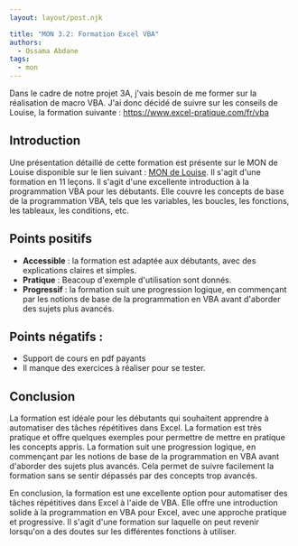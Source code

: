 ```yaml
---
layout: layout/post.njk

title: "MON 3.2: Formation Excel VBA"
authors:
  - Ossama Abdane
tags:
  - mon
---
```


<!-- début résumé -->
Dans le cadre de notre projet 3A, j'vais besoin de me former sur la réalisation de macro VBA. J'ai donc décidé de suivre sur les conseils de Louise, la formation suivante : https://www.excel-pratique.com/fr/vba
<!-- fin résumé -->

## Introduction 
Une présentation détaillé de cette formation est présente sur le MON de Louise disponible sur le lien suivant : [MON de Louise](/do-it/mon/LG/MON5). Il s'agit d'une formation en 11 leçons. Il s'agit d'une excellente introduction à la programmation VBA pour les débutants. Elle couvre les concepts de base de la programmation VBA, tels que les variables, les boucles, les fonctions, les tableaux, les conditions, etc.

## Points positifs

* **Accessible** : la formation est adaptée aux débutants, avec des explications claires et simples.
* **Pratique** : Beacoup d'exemple d'utilisation sont donnés.
* **Progressif** : la formation suit une progression logique, en commençant par les notions de base de la programmation en VBA avant d'aborder des sujets plus avancés.

## Points négatifs : 

* Support de cours en pdf payants 
* Il manque des exercices à réaliser pour se tester. 

## Conclusion 

La formation est idéale pour les débutants qui souhaitent apprendre à automatiser des tâches répétitives dans Excel. La formation est très pratique et offre quelques exemples pour permettre de mettre en pratique les concepts appris.
La formation suit une progression logique, en commençant par les notions de base de la programmation en VBA avant d'aborder des sujets plus avancés. Cela permet de suivre facilement la formation sans se sentir dépassés par des concepts trop avancés.

En conclusion, la formation  est une excellente option pour automatiser des tâches répétitives dans Excel à l'aide de VBA. Elle offre une introduction solide à la programmation en VBA pour Excel, avec une approche pratique et progressive. Il s'agit d'une formation sur laquelle on peut revenir lorsqu'on a des doutes sur les différentes fonctions à utiliser. 

